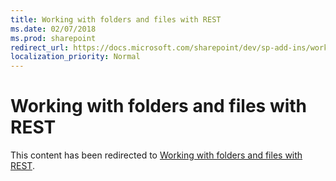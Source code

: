 ```yaml
---
title: Working with folders and files with REST
ms.date: 02/07/2018
ms.prod: sharepoint
redirect_url: https://docs.microsoft.com/sharepoint/dev/sp-add-ins/working-with-folders-and-files-with-rest/
localization_priority: Normal
---
```



# Working with folders and files with REST

This content has been redirected to [Working with folders and files with REST](../../sp-add-ins/working-with-folders-and-files-with-rest.md).

